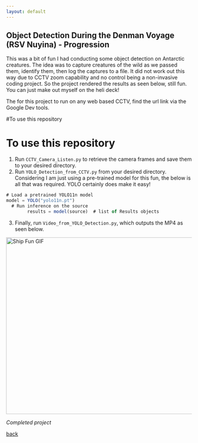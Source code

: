 ```yaml
---
layout: default
---
```


## Object Detection During the Denman Voyage (RSV Nuyina) - Progression
This was a bit of fun I had conducting some object detection on Antarctic creatures. 
The idea was to capture creatures of the wild as we passed them, identify them, then log the captures to a file. 
It did not work out this way due to CCTV zoom capability and no control being a non-invasive coding project.
So the project rendered the results as seen below, still fun. 
You can just make out myself on the heli deck!

The for this project to run on any web based CCTV, find the url link via the Google Dev tools.

#To use this repository
# To use this repository
1. Run `CCTV_Camera_Listen.py` to retrieve the camera frames and save them to your desired directory.
2. Run `YOLO_Detection_from_CCTV.py` from your desired directory. Considering I am just using a pre-trained model for this fun, the below is all that was required. YOLO certainly does make it easy!

```js
# Load a pretrained YOLO11n model
model = YOLO("yolo11n.pt")
  # Run inference on the source
        results = model(source)  # list of Results objects

```
3. Finally, run `Video_from_YOLO_Detection.py`, which outputs the MP4 as seen below.
<img src="https://raw.githubusercontent.com/hughsLab/my-github-page/main/assets/film/ship_fun.gif" alt="Ship Fun GIF" width="640" height="480" />


_Completed project_

[back](./)